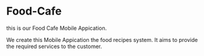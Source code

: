 # Food-Cafe

this is our Food Cafe Mobile Appication.

We create this Mobile Appication the food recipes system. It aims to provide the required services to the customer. 
